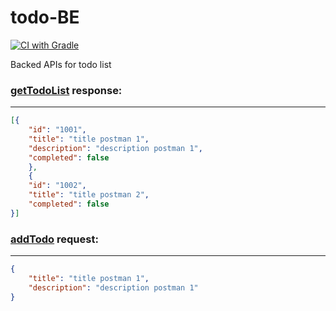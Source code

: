 # todo-BE

[![CI with Gradle](https://github.com/dipankr/todo-BE/actions/workflows/gradle.yml/badge.svg?branch=main)](https://github.com/dipankr/todo-BE/actions/workflows/gradle.yml)

Backed APIs for todo list 

### **[getTodoList](src/main/java/com/todolist/todo/controller/TodoListController.java)** response:

---

```json
[{
    "id": "1001",
    "title": "title postman 1",
    "description": "description postman 1",
    "completed": false
    },
    {
    "id": "1002",
    "title": "title postman 2",
    "completed": false
}]
```
### **[addTodo](src/main/java/com/todolist/todo/controller/TodoListController.java)** request:

---

```json
{
    "title": "title postman 1",
    "description": "description postman 1"
}
```

